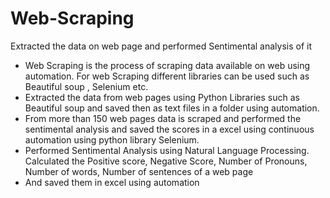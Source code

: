 # Web-Scraping
Extracted the data on web page and performed Sentimental analysis of it
* Web Scraping is the process of scraping data available on web using automation. For web Scraping different libraries can be used such as Beautiful soup , Selenium etc.
* Extracted the data from web pages using Python Libraries such as Beautiful soup and saved then as text files in a folder using automation.
* From more than 150 web pages data is scraped and performed the sentimental analysis and saved the scores in a excel using continuous automation using python library Selenium.  
* Performed Sentimental Analysis using Natural Language Processing. Calculated the Positive score, Negative Score, Number of Pronouns, Number of words, Number of sentences of a web 
  page
* And saved them in excel using automation
